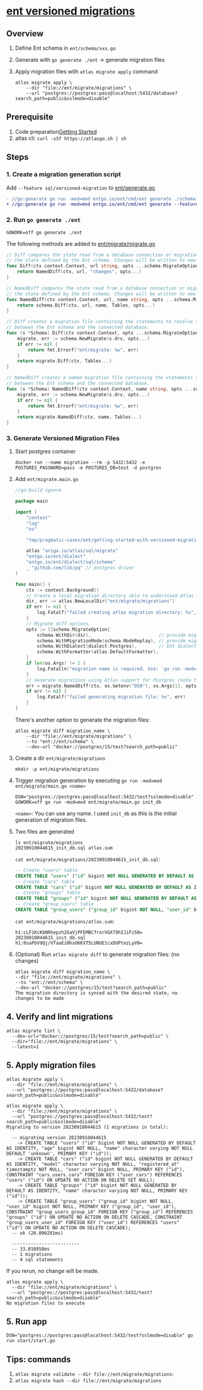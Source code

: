 # [ent versioned migrations](https://entgo.io/docs/versioned-migrations#moving-from-auto-migration-to-versioned-migrations)


## Overview

1. Define Ent schema in `ent/schema/xxx.go`
1. Generate with `go generate ./ent` -> generate migration files
1. Apply migration files with `atlas migrate apply` command

    ```
    atlas migrate apply \
        --dir "file://ent/migrate/migrations" \
        --url "postgres://postgres:pass@localhost:5432/database?search_path=public&sslmode=disable"
    ```

## Prerequisite

1. Code preparation[Getting Started](../getting-started/README.md)
1. atlas cli: `curl -sSf https://atlasgo.sh | sh`

## Steps

### 1. Create a migration generation script

Add `--feature sql/versioned-migration` to [ent/generate.go](ent/generate.go)

```diff
- //go:generate go run -mod=mod entgo.io/ent/cmd/ent generate ./schema
+ //go:generate go run -mod=mod entgo.io/ent/cmd/ent generate --feature sql/versioned-migration ./schema
```

### 2. Run `go generate ./ent`

```
GOWORK=off go generate ./ent
```

The following methods are added to [ent/migrate/migrate.go](ent/migrate/migrate.go)

```go
// Diff compares the state read from a database connection or migration directory with
// the state defined by the Ent schema. Changes will be written to new migration files.
func Diff(ctx context.Context, url string, opts ...schema.MigrateOption) error {
	return NamedDiff(ctx, url, "changes", opts...)
}

// NamedDiff compares the state read from a database connection or migration directory with
// the state defined by the Ent schema. Changes will be written to new named migration files.
func NamedDiff(ctx context.Context, url, name string, opts ...schema.MigrateOption) error {
	return schema.Diff(ctx, url, name, Tables, opts...)
}

// Diff creates a migration file containing the statements to resolve the diff
// between the Ent schema and the connected database.
func (s *Schema) Diff(ctx context.Context, opts ...schema.MigrateOption) error {
	migrate, err := schema.NewMigrate(s.drv, opts...)
	if err != nil {
		return fmt.Errorf("ent/migrate: %w", err)
	}
	return migrate.Diff(ctx, Tables...)
}

// NamedDiff creates a named migration file containing the statements to resolve the diff
// between the Ent schema and the connected database.
func (s *Schema) NamedDiff(ctx context.Context, name string, opts ...schema.MigrateOption) error {
	migrate, err := schema.NewMigrate(s.drv, opts...)
	if err != nil {
		return fmt.Errorf("ent/migrate: %w", err)
	}
	return migrate.NamedDiff(ctx, name, Tables...)
}
```

### 3. Generate Versioned Migration Files

1. Start postgres container

    ```
    docker run --name migration --rm -p 5432:5432 -e POSTGRES_PASSWORD=pass -e POSTGRES_DB=test -d postgres
    ```

1. Add `ent/migrate.main.go`

    ```go
    //go:build ignore

    package main

    import (
    	"context"
    	"log"
    	"os"

    	"tmp/pragmatic-cases/ent/getting-started-with-versioned-migrations/ent/migrate"

    	atlas "ariga.io/atlas/sql/migrate"
    	"entgo.io/ent/dialect"
    	"entgo.io/ent/dialect/sql/schema"
    	_ "github.com/lib/pq" // postgres driver
    )

    func main() {
    	ctx := context.Background()
    	// Create a local migration directory able to understand Atlas migration file format for replay.
    	dir, err := atlas.NewLocalDir("ent/migrate/migrations")
    	if err != nil {
    		log.Fatalf("failed creating atlas migration directory: %v", err)
    	}
    	// Migrate diff options.
    	opts := []schema.MigrateOption{
    		schema.WithDir(dir),                         // provide migration directory
    		schema.WithMigrationMode(schema.ModeReplay), // provide migration mode
    		schema.WithDialect(dialect.Postgres),        // Ent dialect to use
    		schema.WithFormatter(atlas.DefaultFormatter),
    	}
    	if len(os.Args) != 2 {
    		log.Fatalln("migration name is required. Use: 'go run -mod=mod ent/migrate/main.go <name>'")
    	}
    	// Generate migrations using Atlas support for Postgres (note the Ent dialect option passed above).
    	err = migrate.NamedDiff(ctx, os.Getenv("DSN"), os.Args[1], opts...) // "postgres://postgres:pass@localhost:5432/test?sslmode=disable"
    	if err != nil {
    		log.Fatalf("failed generating migration file: %v", err)
    	}
    }
    ```

    There's another option to generate the migration files:

    ```
    atlas migrate diff migration_name \
        --dir "file://ent/migrate/migrations" \
        --to "ent://ent/schema" \
        --dev-url "docker://postgres/15/test?search_path=public"
    ```

1. Create a dir `ent/migrate/migrations`

    ```
    mkdir -p ent/migrate/migrations
    ```

1. Trigger migration generation by executing `go run -mod=mod ent/migrate/main.go <name>`

    ```
    DSN="postgres://postgres:pass@localhost:5432/test?sslmode=disable" GOWORK=off go run -mod=mod ent/migrate/main.go init_db
    ```

    `<name>`: You can use any name. I used `init_db` as this is the initial generation of migration files.

1. Two files are generated

    ```
    ls ent/migrate/migrations
    20230910044615_init_db.sql atlas.sum
    ```

    `cat ent/migrate/migrations/20230910044615_init_db.sql`:

    ```sql
    -- Create "users" table
    CREATE TABLE "users" ("id" bigint NOT NULL GENERATED BY DEFAULT AS IDENTITY, "age" bigint NOT NULL, "name" character varying NOT NULL DEFAULT 'unknown', PRIMARY KEY ("id"));
    -- Create "cars" table
    CREATE TABLE "cars" ("id" bigint NOT NULL GENERATED BY DEFAULT AS IDENTITY, "model" character varying NOT NULL, "registered_at" timestamptz NOT NULL, "user_cars" bigint NULL, PRIMARY KEY ("id"), CONSTRAINT "cars_users_cars" FOREIGN KEY ("user_cars") REFERENCES "users" ("id") ON UPDATE NO ACTION ON DELETE SET NULL);
    -- Create "groups" table
    CREATE TABLE "groups" ("id" bigint NOT NULL GENERATED BY DEFAULT AS IDENTITY, "name" character varying NOT NULL, PRIMARY KEY ("id"));
    -- Create "group_users" table
    CREATE TABLE "group_users" ("group_id" bigint NOT NULL, "user_id" bigint NOT NULL, PRIMARY KEY ("group_id", "user_id"), CONSTRAINT "group_users_group_id" FOREIGN KEY ("group_id") REFERENCES "groups" ("id") ON UPDATE NO ACTION ON DELETE CASCADE, CONSTRAINT "group_users_user_id" FOREIGN KEY ("user_id") REFERENCES "users" ("id") ON UPDATE NO ACTION ON DELETE CASCADE);
    ```

    `cat ent/migrate/migrations/atlas.sum`:

    ```
    h1:cLF1KcKbNRhepzh2GaVjPFEMBCfrnrVGX79hIJiFz50=
    20230910044615_init_db.sql h1:0saPbV9Qj/VfaaEiHhsOKKXT5LUNUE1cxDUPtezLyV0=
    ```

1. (Optional) Run `atlas migrate diff` to generate migration files: (no changes)

    ```
    atlas migrate diff migration_name \
    --dir "file://ent/migrate/migrations" \
    --to "ent://ent/schema" \
    --dev-url "docker://postgres/15/test?search_path=public"
    The migration directory is synced with the desired state, no changes to be made
    ```

## 4. Verify and lint migrations

```
atlas migrate lint \
  --dev-url="docker://postgres/15/test?search_path=public" \
  --dir="file://ent/migrate/migrations" \
  --latest=1
```

## 5. Apply migration files

```
atlas migrate apply \
  --dir "file://ent/migrate/migrations" \
  --url "postgres://postgres:pass@localhost:5432/database?search_path=public&sslmode=disable"
```

```
atlas migrate apply \
  --dir "file://ent/migrate/migrations" \
  --url "postgres://postgres:pass@localhost:5432/test?search_path=public&sslmode=disable"
Migrating to version 20230910044615 (1 migrations in total):

  -- migrating version 20230910044615
    -> CREATE TABLE "users" ("id" bigint NOT NULL GENERATED BY DEFAULT AS IDENTITY, "age" bigint NOT NULL, "name" character varying NOT NULL DEFAULT 'unknown', PRIMARY KEY ("id"));
    -> CREATE TABLE "cars" ("id" bigint NOT NULL GENERATED BY DEFAULT AS IDENTITY, "model" character varying NOT NULL, "registered_at" timestamptz NOT NULL, "user_cars" bigint NULL, PRIMARY KEY ("id"), CONSTRAINT "cars_users_cars" FOREIGN KEY ("user_cars") REFERENCES "users" ("id") ON UPDATE NO ACTION ON DELETE SET NULL);
    -> CREATE TABLE "groups" ("id" bigint NOT NULL GENERATED BY DEFAULT AS IDENTITY, "name" character varying NOT NULL, PRIMARY KEY ("id"));
    -> CREATE TABLE "group_users" ("group_id" bigint NOT NULL, "user_id" bigint NOT NULL, PRIMARY KEY ("group_id", "user_id"), CONSTRAINT "group_users_group_id" FOREIGN KEY ("group_id") REFERENCES "groups" ("id") ON UPDATE NO ACTION ON DELETE CASCADE, CONSTRAINT "group_users_user_id" FOREIGN KEY ("user_id") REFERENCES "users" ("id") ON UPDATE NO ACTION ON DELETE CASCADE);
  -- ok (20.090291ms)

  -------------------------
  -- 33.010958ms
  -- 1 migrations
  -- 4 sql statements
```

If you rerun, no change will be made.

```
atlas migrate apply \
  --dir "file://ent/migrate/migrations" \
  --url "postgres://postgres:pass@localhost:5432/test?search_path=public&sslmode=disable"
No migration files to execute
```

## 5. Run app

```
DSN="postgres://postgres:pass@localhost:5432/test?sslmode=disable" go run start/start.go
```

## Tips: commands

1. `atlas migrate validate --dir file://ent/migrate/migrations`:
1. `atlas migrate hash --dir file://ent/migrate/migrations`

